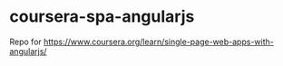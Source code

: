 # coursera-spa-angularjs
Repo for https://www.coursera.org/learn/single-page-web-apps-with-angularjs/
